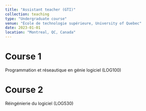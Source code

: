 ```yaml
---
title: "Assistant teacher (GTI)"
collection: teaching
type: "Undergraduate course"
venue: "École de technologie supérieure, University of Quebec"
date: 2023-01-01
location: "Montreal, QC, Canada"
---
```


Course 1
======
Programmation et réseautique en génie logiciel (LOG100)

Course 2
======
Réingénierie du logiciel (LOG530)
